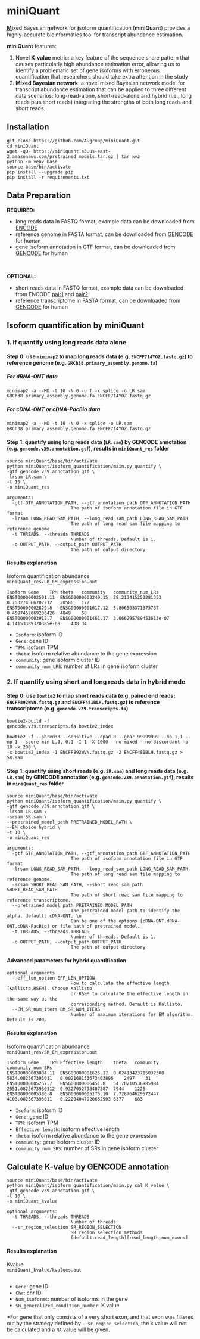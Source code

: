# miniQuant
**M͟i͟**xed Bayesian **n̲**etwork for **i̲**soform quantification (**miniQuant**) provides a highly-accurate bioinformatics tool for transcript abundance estimation.

**miniQuant** features: 
1. Novel **K-value** metric: a key feature of the sequence share pattern that causes particularly high abundance estimation error, allowing us to identify a problematic set of gene isoforms with erroneous quantification that researchers should take extra attention in the study
2. **Mixed Bayesian network**: a novel mixed Bayesian network model for transcript abundance estimation that can be applied to three different data scenarios: long-read-alone, short-read-alone and hybrid (i.e., long reads plus short reads) integrating the strengths of both long reads and short reads.
## Installation
```
git clone https://github.com/Augroup/miniQuant.git
cd miniQuant
wget -qO- https://miniquant.s3.us-east-2.amazonaws.com/pretrained_models.tar.gz | tar xvz
python -m venv base
source base/bin/activate
pip install --upgrade pip
pip install -r requirements.txt
```
## Data Preparation
<b>REQUIRED:</b>
* long reads data in FASTQ format, example data can be downloaded from [ENCODE](https://www.encodeproject.org/files/ENCFF714YOZ/@@download/ENCFF714YOZ.fastq.gz)
* reference genome in FASTA format, can be downloaded from [GENCODE](https://ftp.ebi.ac.uk/pub/databases/gencode/Gencode_human/release_39/gencode.v39.annotation.gtf.gz) for human
* gene isoform annotation in GTF format, can be downloaded from [GENCODE](https://ftp.ebi.ac.uk/pub/databases/gencode/Gencode_human/release_39/GRCh38.primary_assembly.genome.fa.gz) for human
<br>

<b>OPTIONAL:</b>
* short reads data in FASTQ format, example data can be downloaded from ENCODE [pair1](https://www.encodeproject.org/files/ENCFF892WVN/@@download/ENCFF892WVN.fastq.gz) and [pair2](https://www.encodeproject.org/files/ENCFF481BLH/@@download/ENCFF481BLH.fastq.gz)
* reference transcriptome in FASTA format, can be downloaded from [GENCODE](https://ftp.ebi.ac.uk/pub/databases/gencode/Gencode_human/release_39/gencode.v39.transcripts.fa.gz) for human
## Isoform quantification by miniQuant

### 1. If quantify using long reads data alone

#### Step 0: use `minimap2` to map long reads data (e.g. `ENCFF714YOZ.fastq.gz`) to reference genome (e.g. `GRCh38.primary_assembly.genome.fa`)
##### For dRNA-ONT data
```
minimap2 -a --MD -t 10 -N 0 -u f -x splice -o LR.sam 
GRCh38.primary_assembly.genome.fa ENCFF714YOZ.fastq.gz
```
##### For cDNA-ONT or cDNA-PacBio data
```
minimap2 -a --MD -t 10 -N 0 -x splice -o LR.sam 
GRCh38.primary_assembly.genome.fa ENCFF714YOZ.fastq.gz
```
#### Step 1: quantify using long reads data (`LR.sam`) by GENCODE annotation (e.g. `gencode.v39.annotation.gtf`), results in `miniQuant_res` folder
```
source miniQuant/base/bin/activate
python miniQuant/isoform_quantification/main.py quantify \
-gtf gencode.v39.annotation.gtf \
-lrsam LR.sam \
-t 10 \
-o miniQuant_res

arguments:
  -gtf GTF_ANNOTATION_PATH, --gtf_annotation_path GTF_ANNOTATION_PATH
                        The path of isoform annotation file in GTF format
  -lrsam LONG_READ_SAM_PATH, --long_read_sam_path LONG_READ_SAM_PATH
                        The path of long read sam file mapping to reference genome.
  -t THREADS, --threads THREADS
                        Number of threads. Default is 1.
  -o OUTPUT_PATH, --output_path OUTPUT_PATH
                        The path of output directory
```
#### Results explanation 
Isoform quantification abundance <br>
`miniQuant_res/LR_EM_expression.out`
```
Isoform	Gene	TPM	theta	community	community_num_LRs
ENST00000002501.11	ENSG00000003249.15	28.213415252281333	0.753274566702212	20586	172
ENST00000002829.8	ENSG00000001617.12	5.806563371373737	0.4597452669236426	4849	58
ENST00000003912.7	ENSG00000001461.17	3.066295789453613e-07	4.14153389320385e-08	438	34
```
* `Isoform`: isoform ID
* `Gene`: gene ID
* `TPM`: isoform TPM
* `theta`: isoform relative abundance to the gene expression
* `community`: gene isoform cluster ID
* `community_num_LRS`: number of LRs in gene isoform cluster
### 2. If quantify using short and long reads data in hybrid mode

#### Step 0: use `Bowtie2` to map short reads data (e.g. paired end reads: `ENCFF892WVN.fastq.gz` and `ENCFF481BLH.fastq.gz`) to reference transcriptome (e.g. `gencode.v39.transcripts.fa`)
```
bowtie2-build -f 
gencode.v39.transcripts.fa bowtie2_index

bowtie2 -f --phred33 --sensitive --dpad 0 --gbar 99999999 --mp 1,1 --np 1 --score-min L,0,-0.1 -I 1 -X 1000 --no-mixed --no-discordant -p 10 -k 200 \
-x bowtie2_index -1 ENCFF892WVN.fastq.gz -2 ENCFF481BLH.fastq.gz > SR.sam

```
#### Step 1: quantify using short reads (e.g. `SR.sam`) and long reads data (e.g. `LR.sam`) by GENCODE annotation (e.g. `gencode.v39.annotation.gtf`), results in `miniQuant_res` folder
```
source miniQuant/base/bin/activate
python miniQuant/isoform_quantification/main.py quantify \
-gtf gencode.v39.annotation.gtf \
-lrsam LR.sam \
-srsam SR.sam \
--pretrained_model_path PRETRAINED_MODEL_PATH \
--EM_choice hybrid \
-t 10 \
-o miniQuant_res

arguments:
  -gtf GTF_ANNOTATION_PATH, --gtf_annotation_path GTF_ANNOTATION_PATH
                        The path of isoform annotation file in GTF format
  -lrsam LONG_READ_SAM_PATH, --long_read_sam_path LONG_READ_SAM_PATH
                        The path of long read sam file mapping to reference genome.
  -srsam SHORT_READ_SAM_PATH, --short_read_sam_path SHORT_READ_SAM_PATH
                        The path of short read sam file mapping to reference transcriptome.
  --pretrained_model_path PRETRAINED_MODEL_PATH
                        The pretrained model path to identify the alpha. default: cDNA-ONT. \n
                        Can be one of the options [cDNA-ONT,dRNA-ONT,cDNA-PacBio] or file path of pretrained model.
  -t THREADS, --threads THREADS
                        Number of threads. Default is 1.
  -o OUTPUT_PATH, --output_path OUTPUT_PATH
                        The path of output directory
```
#### Advanced parameters for hybrid quantification
```
optional arguments
  --eff_len_option EFF_LEN_OPTION
                        How to calculate the effective length [Kallisto,RSEM]. Choose Kallisto 
                        or RSEM to calculate the effective length in the same way as the 
                        corresponding method. Default is Kallisto.
  --EM_SR_num_iters EM_SR_NUM_ITERS
                        Number of maximum iterations for EM algorithm. Default is 200.
```
#### Results explanation 
Isoform quantification abundance <br>
`miniQuant_res/SR_EM_expression.out`
```
Isoform	Gene	TPM	Effective length	theta	community	community_num_SRs
ENST00000003084.11	ENSG00000001626.17	0.02413423715032308	5834.082567393011	0.002168153673403896	2497	31
ENST00000005257.7	ENSG00000006451.8	54.70210536985984	2551.0825673930112	0.9327052793487387	7944	1225
ENST00000005386.8	ENSG00000005175.10	7.728764629572447	4103.082567393011	0.22204047920662903	6377	683
```
* `Isoform`: isoform ID
* `Gene`: gene ID
* `TPM`: isoform TPM
* `Effective length`: isoform effective length
* `theta`: isoform relative abundance to the gene expression
* `community`: gene isoform cluster ID
* `community_num_SRS`: number of SRs in gene isoform cluster

## Calculate K-value by GENCODE annotation
```
source miniQuant/base/bin/activate
python miniQuant/isoform_quantification/main.py cal_K_value \
-gtf gencode.v39.annotation.gtf \
-t 10 \
-o miniQuant_kvalue

optional arguments:
  -t THREADS, --threads THREADS
                        Number of threads
  --sr_region_selection SR_REGION_SELECTION
                        SR region selection methods
                        [default:read_length][read_length,num_exons]
```
#### Results explanation 
Kvalue<br>
`miniQuant_kvalue/kvalues.out`
```

```
* `Gene`: gene ID
* `Chr`: chr ID
* `Num_isoforms`: number of isoforms in the gene
* `SR_generalized_condition_number`: K value <br>

*For gene that only consists of a very short exon, and that exon was filtered out by the strategy defined by `--sr_region_selection`, the k value will not be calculated and a `NA` value will be given.
